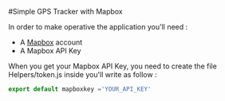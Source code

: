 #Simple GPS Tracker with Mapbox

In order to make operative the application you'll need :
* A [Mapbox](https://www.mapbox.com) account
* A Mapbox API Key

When you get your Mapbox API Key, you need to create the file Helpers/token.js
inside you'll write as follow :
```javascript
export default mapboxkey ='YOUR_API_KEY'
```
